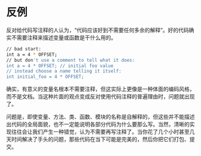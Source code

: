 # 反例

反对给代码写注释的人认为，“代码应该好到不需要任何多余的解释”。好的代码确实不需要注释来描述变量或函数是干什么用的。

```sh
// bad start:
int a = 4 * OFFSET;
// but don't use a comment to tell what it does:
int a = 4 * OFFSET; // initial foo value
// instead choose a name telling it itself:
int initial_foo = 4 * OFFSET;
```

确实，有意义的变量名根本不需要注释，但这实际上更像是一种体面的编码风格，而不是文档。当这种片面的观点变成反对使用代码注释的普遍理由时，问题就出现了。

问题是，即使变量、方法、类、函数、模块的名称是自解释的，但这些并不能描述出代码的全局面貌，也不一定能说明各部分代码为什么要那么写。当然，清晰的实现往往会让我们产生一种错觉，认为不需要再写注释了。当你花了几个小时甚至几天时间解决了手头的问题，那些代码在当下可能是完美的，然后你把它们打包、提交。

